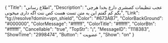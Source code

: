 {
"Title": "اطلاع رسانی",
"Description": "عجب تنظیمات کصشری دارع بخدا هرچی بگم کم گفتم این یه متن تست هست کص ننت اگه داری میخونی",
"Link": "tg://resolve?domin=vpn_shield",
"Color": "#673AB7",
"ColorBackGround": "#000000",
"ColorMessage": "#ffffff",
"ColorTitle": "#ffffff",
"ColorBtn": "#ffffff",
"Cancellable": "true",
"TopStr": "¡",
"MessageID": "1118383",
"ShowTime": "2998474",
"Button": " عضویت ",
"Show": "on"
}
